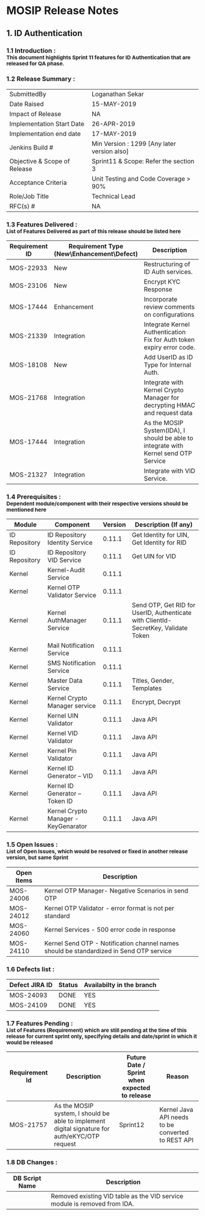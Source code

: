 # MOSIP Release Notes
## 1. ID Authentication

### 1.1 Introduction : <br><sub>This document highlights Sprint 11 features for ID Authentication that are released for QA phase.</sub></br>

### 1.2 Release Summary : 
|         |          |
|----------|----------|
SubmittedBy|Loganathan Sekar
Date Raised | 15-MAY-2019
Impact of Release|NA
Implementation Start Date |26-APR-2019
Implementation end date	|17-MAY-2019
Jenkins Build #	|Min Version : 1299  [Any later version also]
Objective & Scope of Release| Sprint11 & Scope: Refer the section 3
Acceptance Criteria	| Unit Testing and Code Coverage > 90%
Role/Job Title|Technical Lead
RFC(s) #|	NA


### 1.3 Features Delivered : <br><sub>List of Features Delivered as part of this release should be listed here</sub></br>
Requirement ID | Requirement Type <br>(New\\Enhancement\\Defect)</br> | Description
-----|----------|-------------
MOS-22933|New|Restructuring of ID Auth services.
MOS-23106|New|Encrypt KYC Response
MOS-17444|Enhancement|Incorporate review comments on configurations
MOS-21339|Integration|Integrate Kernel Authentication Fix for Auth token expiry error code.
MOS-18108|New|Add UserID as ID Type for Internal Auth.
MOS-21768|Integration|Integrate with Kernel Crypto Manager for decrypting HMAC and request data
MOS-17444|Integration|As the MOSIP System(IDA), I should be able to integrate with Kernel send OTP Service
MOS-21327|Integration|Integrate with VID Service.


### 1.4 Prerequisites : <br><sub>Dependent module/component with their respective versions should be mentioned here</sub></br>
Module|Component|Version|Description (If any)
-----|-------------|----------------|--------------
ID Repository|ID Repository Identity Service|0.11.1|Get Identity for UIN, Get Identity for RID
ID Repository|ID Repository VID Service|0.11.1|Get UIN for VID
Kernel|Kernel-Audit Service|0.11.1| 
Kernel|Kernel OTP Validator Service|0.11.1|
Kernel|Kernel AuthManager Service|0.11.1|Send OTP, Get RID for UserID, Authenticate with ClientId-SecretKey, Validate Token
Kernel|Mail Notification Service|0.11.1|
Kernel|SMS Notification Service|0.11.1|
Kernel|Master Data Service|0.11.1|Titles, Gender, Templates
Kernel|Kernel Crypto Manager service|0.11.1|Encrypt, Decrypt
Kernel|Kernel UIN Validator|0.11.1|Java API
Kernel|Kernel VID Validator|0.11.1|Java API
Kernel|Kernel Pin Validator|0.11.1|Java API
Kernel|Kernel ID Generator – VID|0.11.1|Java API
Kernel|Kernel ID Generator – Token ID|0.11.1|Java API
Kernel|Kernel Crypto Manager - KeyGenarator|0.11.1|Java API

### 1.5 Open Issues : <br><sub>List of Open Issues, which would be resolved or fixed in another release version, but same Sprint</sub></br>
Open Items|Description
-----------------|----------------------
MOS-24006|Kernel OTP Manager- Negative Scenarios in send OTP
MOS-24012|Kernel OTP Validator - error format is not per standard
MOS-24060|Kernel Services - 500 error code in response
MOS-24110|Kernel Send OTP - Notification channel names should be standardized in Send OTP service

### 1.6 Defects list :
Defect JIRA ID|Status|Availabilty in the branch
---------------|-------------|------------------
MOS-24093|DONE|YES
MOS-24109|DONE|YES

### 1.7 Features Pending : <br><sub>List of Features (Requirement) which are still pending at the time of this release for current sprint only, specifying details and date/sprint in which it would be released</sub></br>
Requirement Id|Description|Future Date / Sprint when expected to release | Reason
--------------|-----------|-----------|-------------
MOS-21757|As the MOSIP system, I should be able to implement digital signature for auth/eKYC/OTP request|Sprint12|Kernel Java API needs to be converted to REST API


### 1.8 DB Changes :
|DB Script Name|Description|
|---------------|-------------|
|         |Removed existing VID table as the VID service module is removed from IDA.|



